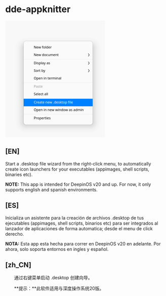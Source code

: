 # dde-appknitter

![immg.png](img.png)

## [EN]

Start a .desktop file wizard from the right-click menu, to automatically create icon launchers for your executables (appimages, shell scripts, binaries etc).

**NOTE:** This app is intended for DeepinOS v20 and up. For now, it only supports english and spanish environments.

## [ES]

Inicializa un asistente para la creación de archivos .desktop de tus ejecutables (appimages, shell scripts, binarios etc) para ser    integrados al lanzador de aplicaciones de forma automatica; desde el menu de click derecho.

**NOTA:**  Esta app esta hecha para correr en DeepinOS v20 en adelante. Por ahora, solo soporta entornos en ingles y español.

## [zh_CN]

　　通过右键菜单启动 .desktop 创建向导。

　　**提示：**此软件适用与深度操作系统20版。
